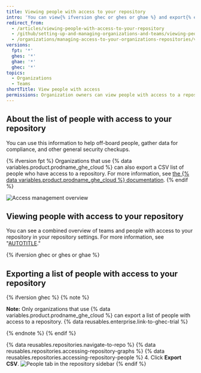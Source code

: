 ```yaml
---
title: Viewing people with access to your repository
intro: 'You can view{% ifversion ghec or ghes or ghae %} and export{% endif %} a list of people with access to a repository within an organization.'
redirect_from:
  - /articles/viewing-people-with-access-to-your-repository
  - /github/setting-up-and-managing-organizations-and-teams/viewing-people-with-access-to-your-repository
  - /organizations/managing-access-to-your-organizations-repositories/viewing-people-with-access-to-your-repository
versions:
  fpt: '*'
  ghes: '*'
  ghae: '*'
  ghec: '*'
topics:
  - Organizations
  - Teams
shortTitle: View people with access
permissions: Organization owners can view people with access to a repository.
---
```


## About the list of people with access to your repository

You can use this information to help off-board people, gather data for compliance, and other general security checkups.

{% ifversion fpt %}
Organizations that use {% data variables.product.prodname_ghe_cloud %} can also export a CSV list of people who have access to a repository. For more information, see [the {% data variables.product.prodname_ghe_cloud %} documentation](/enterprise-cloud@latest/organizations/managing-user-access-to-your-organizations-repositories/viewing-people-with-access-to-your-repository).
{% endif %}

![Access management overview](/assets/images/help/repository/manage-access-overview.png)

## Viewing people with access to your repository

You can see a combined overview of teams and people with access to your repository in your repository settings. For more information, see "[AUTOTITLE](/repositories/managing-your-repositorys-settings-and-features/managing-repository-settings/managing-teams-and-people-with-access-to-your-repository#about-access-management-for-repositories)."

{% ifversion ghec or ghes or ghae %}
## Exporting a list of people with access to your repository

{% ifversion ghec %}
{% note %}

**Note:** Only organizations that use {% data variables.product.prodname_ghe_cloud %} can export a list of people with access to a repository. {% data reusables.enterprise.link-to-ghec-trial %}

{% endnote %}
{% endif %}

{% data reusables.repositories.navigate-to-repo %}
{% data reusables.repositories.accessing-repository-graphs %}
{% data reusables.repositories.accessing-repository-people %}
4. Click **Export CSV**.
  ![People tab in the repository sidebar](/assets/images/help/repository/export-repository-permissions.png)
{% endif %}

